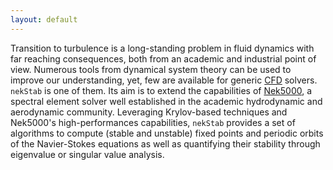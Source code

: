 ```yaml
---
layout: default
---
```


Transition to turbulence is a long-standing problem in fluid dynamics with far reaching consequences, both from an academic and industrial point of view.
Numerous tools from dynamical system theory can be used to improve our understanding, yet, few are available for generic [CFD](https://en.wikipedia.org/wiki/Computational_fluid_dynamics) solvers.
`nekStab` is one of them.
Its aim is to extend the capabilities of [Nek5000](https://nek5000.mcs.anl.gov/), a spectral element solver well established in the academic hydrodynamic and aerodynamic community.
Leveraging Krylov-based techniques and Nek5000's high-performances capabilities, `nekStab` provides a set of algorithms to compute (stable and unstable) fixed points and periodic orbits of the Navier-Stokes equations as well as quantifying their stability through eigenvalue or singular value analysis.

